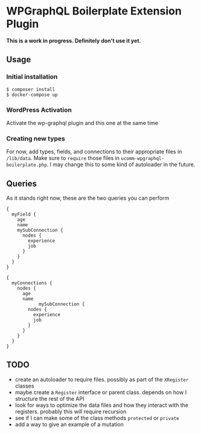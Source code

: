 # WPGraphQL Boilerplate Extension Plugin

**This is a work in progress. Definitely don't use it yet.**

## Usage

### Initial installation
```
$ composer install
$ docker-compose up
```

### WordPress Activation
Activate the wp-graphql plugin and this one at the same time

### Creating new types
For now, add types, fields, and connections to their appropriate files in `/lib/data`. Make sure to `require` those files in `ucomm-wpgraphql-boilerplate.php`. I may change this to some kind of autoloader in the future.

## Queries
As it stands right now, these are the two queries you can perform
```
{
  myField {
    age
    name
    mySubConnection {
      nodes {
        experience
        job
      }
    }
  }
}
```

```
{
  myConnections {
    nodes {
      age
      name
			mySubConnection {
        nodes {
          experience
          job
        }
      }
    }
  }
}
```


## TODO
- create an autoloader to require files. possibly as part of the `XRegister` classes
- maybe create a `Register` interface or parent class. depends on how I structure the rest of the API
- look for ways to optimize the data files and how they interact with the registers. probably this will require recursion
- see if I can make some of the class methods `protected` or `private`
- add a way to give an example of a mutation
